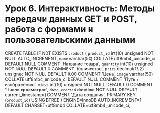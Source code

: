 # Урок 6. Интерактивность: Методы передачи данных GET и POST, работа с формами и пользовательскими данными

CREATE TABLE IF NOT EXISTS `product` (
  `product_id` int(10) unsigned NOT NULL AUTO_INCREMENT,
  `name` varchar(50) COLLATE utf8mb4_unicode_ci DEFAULT NULL COMMENT 'Название товара',
  `quantity` int(10) unsigned NOT NULL DEFAULT 0 COMMENT 'Количество',
  `price` decimal(15,2) unsigned NOT NULL DEFAULT 0.00 COMMENT 'Цена',
  `image` varchar(50) COLLATE utf8mb4_unicode_ci DEFAULT NULL COMMENT 'Путь к изображению',
  `views` int(10) unsigned NOT NULL DEFAULT 0 COMMENT 'Число просмотров',
  `date_created` datetime NOT NULL DEFAULT current_timestamp() COMMENT 'Дата создания',
  PRIMARY KEY (`product_id`) USING BTREE
) ENGINE=InnoDB AUTO_INCREMENT=1 DEFAULT CHARSET=utf8mb4 COLLATE=utf8mb4_unicode_ci;